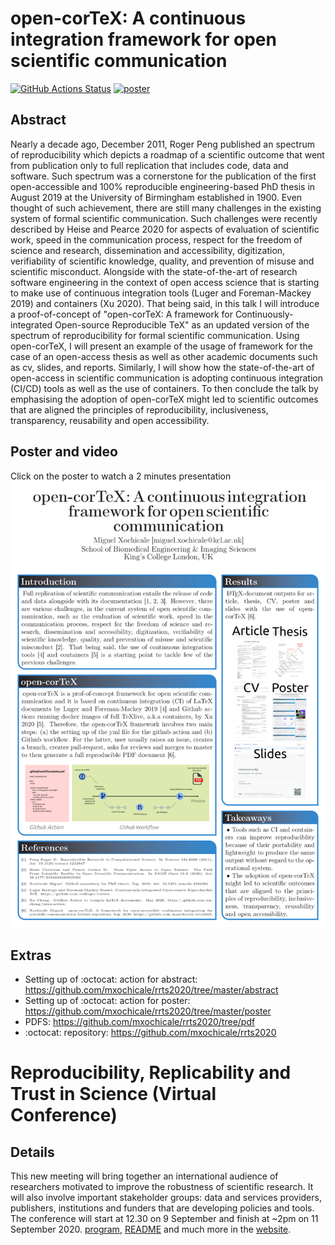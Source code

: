 # open-corTeX: A continuous integration framework for open scientific communication
[![GitHub Actions Status](https://github.com/mxochicale/rrts2020/workflows/Compiling-TeX/badge.svg)](https://github.com/mxochicale/rrts2020/actions) [![poster](https://img.shields.io/badge/read-the%20poster-blue.svg)](https://github.com/mxochicale/rrts2020/blob/pdf/poster.pdf) 

## Abstract
Nearly a decade ago, December 2011, Roger Peng published an spectrum of reproducibility 
which depicts a roadmap of a scientific outcome
that went from publication only to full replication that includes code, data and software.
Such spectrum was a cornerstone for 
the publication of the first open-accessible 
and 100\% reproducible engineering-based PhD thesis in August 2019 
at the University of Birmingham established in 1900.
Even thought of such achievement, there are still many challenges in the existing system 
of formal scientific communication.
Such challenges were recently described by Heise and Pearce 2020
for aspects of evaluation of scientific work, 
speed in the communication process,
respect for the freedom of science and research,
dissemination and accessibility, digitization,
verifiability of scientific knowledge, quality, 
and prevention of misuse and scientific misconduct.
Alongside with the state-of-the-art of research software engineering
in the context of open access science that is starting to make use 
of continuous integration tools (Luger and Foreman-Mackey 2019) and containers (Xu 2020).
That being said, in this talk I will introduce a proof-of-concept of 
"open-corTeX: A framework for Continuously-integrated Open-source Reproducible TeX" 
as an updated version of the spectrum of reproducibility for 
formal scientific communication.
Using open-corTeX, I will present an example of the usage of framework 
for the case of an open-access thesis 
as well as other academic documents such as cv, slides, and reports. 
Similarly, I will show how the state-of-the-art of open-access in scientific 
communication is adopting continuous integration (CI/CD) tools
as well as the use of containers.
To then conclude the talk by emphasising 
the adoption of open-corTeX might led to scientific outcomes 
that are aligned the principles of 
reproducibility, inclusiveness, transparency,
reusability  and open accessibility.

## Poster and video 
Click on the poster to watch a 2 minutes presentation  
[![poster](poster/figures/final-version/poster.png)](https://www.youtube.com/watch?v=KHDezS4LfZ0)

## Extras
* Setting up of :octocat: action for abstract: https://github.com/mxochicale/rrts2020/tree/master/abstract
* Setting up of :octocat: action for poster: https://github.com/mxochicale/rrts2020/tree/master/poster
* PDFS: https://github.com/mxochicale/rrts2020/tree/pdf
* :octocat: repository: https://github.com/mxochicale/rrts2020

# Reproducibility, Replicability and Trust in Science (Virtual Conference)
## Details
This new meeting will bring together an international audience of researchers motivated to improve the robustness of scientific research. It will also involve important stakeholder groups: data and services providers, publishers, institutions and funders that are developing policies and tools. The conference will start at 12.30 on 9 September and finish at ~2pm on 11 September 2020.
[program](/docs/program/program.pdf), [README](docs/README.md) and much more in the [website](https://coursesandconferences.wellcomegenomecampus.org/our-events/reproducibility-replicability-trust-in-science-2020/).

